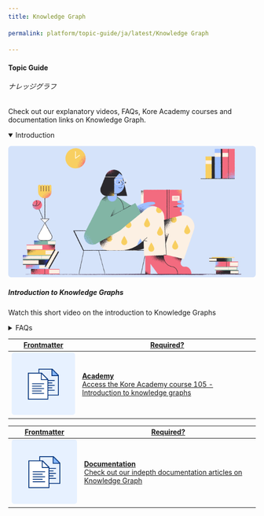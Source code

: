 ```yaml
---
title: Knowledge Graph

permalink: platform/topic-guide/ja/latest/Knowledge Graph

---
```

#### Topic Guide
###### ナレッジグラフ

  Check out our explanatory videos, FAQs, Kore Academy courses and documentation links on Knowledge Graph.

<details class="introduction-video" open>
  <summary>Introduction
  </summary>
  
   [![Introduction to Knowledge Graph](images/VideoCoverImage.png)](https://drive.google.com/file/d/1EVa6dv6j2qfbF2pd7Rgo1fL-TxCqHBQ2/preview)

  ##### Introduction to Knowledge Graphs
  Watch this short video on the introduction to Knowledge Graphs

</details>

<details>
  <summary>FAQs
  </summary>

  <a class="doc-link" target="_blank" href="https://developer.kore.ai/docs/bots/bot-builder-tool/knowledge-task/creating-a-knowledge-graph/?lang=ja">
 
  ナレッジタスクとは

</a>

<a class="doc-link" target="_blank" href="https://developer.kore.ai/docs/bots/bot-builder-tool/knowledge-task/creating-a-knowledge-graph/?lang=ja">
 
  ナレッジグラフの作成方法

</a>


<a class="doc-link" target="_blank" href="https://developer.kore.ai/docs/bots/bot-builder-tool/knowledge-task/importing-the-bot-ontology-from-csv-or-json/?lang=ja">
 
  ナレッジグラフのインポートおよびエクスポート方法

</a>


<a class="doc-link" target="_blank" href="https://developer.kore.ai/docs/bots/nlp/knowledge-graph/#Create_Classes_and_Add_them_to_Terms?lang=ja">

  ナレッジグラフでのクラスの使用方法

</a>

<a class="doc-link" target="_blank" href="https://developer.kore.ai/docs/bots/nlp/knowledge-graph/#Enter_Synonyms?lang=ja">

  ナレッジグラフでの同義語の使用方法

</a>

<a class="doc-link" target="_blank" href="https://developer.kore.ai/docs/bots/chatbot-overview/nlp-guide/#Knowledge_Graph?lang=ja">

 ナレッジグラフのトレーニング方法

</a>

<a class="doc-link" target="_blank" href="https://developer.kore.ai/docs/bots/bot-builder-tool/knowledge-task/knowledge-extraction-service/?lang=ja">

  ナレッジ抽出サービスとは

</a>

<a class="doc-link" target="_blank" href="https://developer.kore.ai/docs/bots/bot-builder-tool/knowledge-task/knowledge-extraction-service/#Extracting_FAQs_from_a_Website?lang=ja">

  ウェブサイトからFAQを抽出する方法

</a>

<a class="doc-link" target="_blank" href="https://developer.kore.ai/docs/bots/bot-builder-tool/knowledge-task/knowledge-extraction-service/#Extracting_FAQs_from_a_CSV_or_PDF_Document?lang=ja">

ドキュメントからFAQを抽出する方法

</a>

<a class="doc-link" target="_blank" href="https://developer.kore.ai/docs/bots/bot-builder-tool/knowledge-task/knowledge-extraction-service/#Move_Selected_Question-Answers_to_the_Knowledge_Graph?lang=ja">

抽出されたFAQをナレッジグラフに追加する方法

</a>
  
<a class="doc-link" target="_blank" href="https://developer.kore.ai/docs/bots/bot-builder-tool/knowledge-task/knowledge-extraction-service/#Supported_Formats?lang=ja">

抽出に対応しているフォーマットについて

</a>

</details>



<a class="doc-link" target="_blank" href="https://academy.kore.ai/learningpath/course-105---introduction-to-knowledge-graph">
 

| Frontmatter | Required? |
|-------------|-------------|
| ![alt text](images/docIcon.svg "Title") | **Academy**  <br /> Access the Kore Academy course 105 - Introduction to knowledge graphs | 


</a>


<a class="doc-link" target="_blank" href="https://developer.kore.ai/docs/bots/bot-builder-tool/knowledge-task/knowledge-ontology/?lang=ja">
 

| Frontmatter | Required? |
|-------------|-------------|
| ![alt text](images/docIcon.svg "Title") | **Documentation**  <br /> Check out our indepth documentation articles on Knowledge Graph | 


</a>
